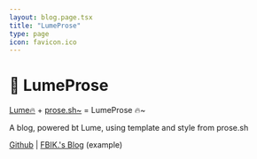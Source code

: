 ```yaml
---
layout: blog.page.tsx
title: "LumeProse"
type: page
icon: favicon.ico
---
```


# 👋 LumeProse

[Lume🔥](https://lume.land) + [prose.sh~](https://prose.sh) = LumeProse 🔥~

A blog, powered bt Lume, using template and style from prose.sh

[Github](https://github.com/FBIKdot/LumeProse) |
[FBIK.'s Blog](https://fbik.top) (example)
